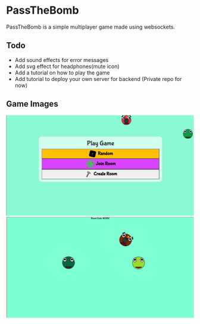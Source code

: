 # PassTheBomb

PassTheBomb is a simple multiplayer game made using websockets.

## Todo

- Add sound effects for error messages
- Add svg effect for headphones(mute icon)
- Add a tutorial on how to play the game
- Add tutorial to deploy your own server for backend (Private repo for now)

## Game Images
![Menu Page](./sample/menu.png)
![Game Page](./sample/game.webp)